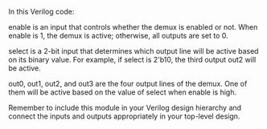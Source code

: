 In this Verilog code:

enable is an input that controls whether the demux is enabled or not. When enable is 1, the demux is active; otherwise, all outputs are set to 0.

select is a 2-bit input that determines which output line will be active based on its binary value. For example, if select is 2'b10, the third output out2 will be active.

out0, out1, out2, and out3 are the four output lines of the demux. One of them will be active based on the value of select when enable is high.

Remember to include this module in your Verilog design hierarchy and connect the inputs and outputs appropriately in your top-level design.
